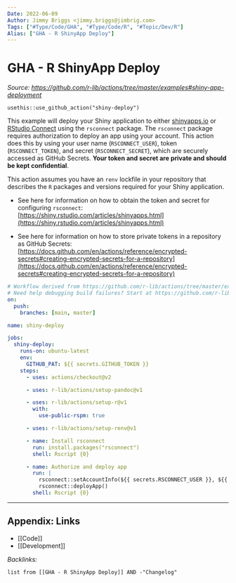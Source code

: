 ```yaml
---
Date: 2022-06-09
Author: Jimmy Briggs <jimmy.briggs@jimbrig.com>
Tags: ["#Type/Code/GHA", "#Type/Code/R", "#Topic/Dev/R"]
Alias: ["GHA - R ShinyApp Deploy"]
---
```


# GHA - R ShinyApp Deploy

*Source: https://github.com/r-lib/actions/tree/master/examples#shiny-app-deployment*

`usethis::use_github_action("shiny-deploy")`

This example will deploy your Shiny application to either [shinyapps.io](https://www.shinyapps.io/) or [RStudio Connect](https://www.rstudio.com/products/connect/) using the `rsconnect` package. The `rsconnect` package requires authorization to deploy an app using your account. This action does this by using your user name (`RSCONNECT_USER`), token (`RSCONNECT_TOKEN`), and secret (`RSCONNECT_SECRET`), which are securely accessed as GitHub Secrets. **Your token and secret are private and should be kept confidential**.

This action assumes you have an `renv` lockfile in your repository that describes the `R` packages and versions required for your Shiny application.

-   See here for information on how to obtain the token and secret for configuring `rsconnect`: [https://shiny.rstudio.com/articles/shinyapps.html](https://shiny.rstudio.com/articles/shinyapps.html)
    
-   See here for information on how to store private tokens in a repository as GitHub Secrets: [https://docs.github.com/en/actions/reference/encrypted-secrets#creating-encrypted-secrets-for-a-repository](https://docs.github.com/en/actions/reference/encrypted-secrets#creating-encrypted-secrets-for-a-repository)


```yaml
# Workflow derived from https://github.com/r-lib/actions/tree/master/examples
# Need help debugging build failures? Start at https://github.com/r-lib/actions#where-to-find-help
on:
  push:
    branches: [main, master]

name: shiny-deploy

jobs:
  shiny-deploy:
    runs-on: ubuntu-latest
    env:
      GITHUB_PAT: ${{ secrets.GITHUB_TOKEN }}
    steps:
      - uses: actions/checkout@v2

      - uses: r-lib/actions/setup-pandoc@v1

      - uses: r-lib/actions/setup-r@v1
        with:
          use-public-rspm: true

      - uses: r-lib/actions/setup-renv@v1

      - name: Install rsconnect
        run: install.packages("rsconnect")
        shell: Rscript {0}

      - name: Authorize and deploy app
        run: |
          rsconnect::setAccountInfo(${{ secrets.RSCONNECT_USER }}, ${{ secrets.RSCONNECT_TOKEN }}, ${{ secrets.RSCONNECT_SECRET }})
          rsconnect::deployApp()
        shell: Rscript {0}
```

***

## Appendix: Links

- [[Code]]
- [[Development]]

*Backlinks:*

```dataview
list from [[GHA - R ShinyApp Deploy]] AND -"Changelog"
```